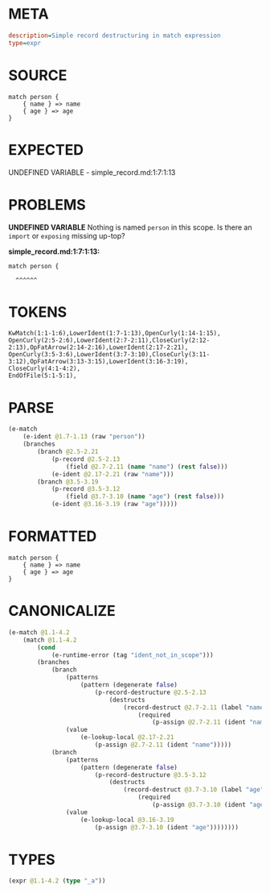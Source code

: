 # META
~~~ini
description=Simple record destructuring in match expression
type=expr
~~~
# SOURCE
~~~roc
match person {
    { name } => name
    { age } => age
}
~~~
# EXPECTED
UNDEFINED VARIABLE - simple_record.md:1:7:1:13
# PROBLEMS
**UNDEFINED VARIABLE**
Nothing is named `person` in this scope.
Is there an `import` or `exposing` missing up-top?

**simple_record.md:1:7:1:13:**
```roc
match person {
```
      ^^^^^^


# TOKENS
~~~zig
KwMatch(1:1-1:6),LowerIdent(1:7-1:13),OpenCurly(1:14-1:15),
OpenCurly(2:5-2:6),LowerIdent(2:7-2:11),CloseCurly(2:12-2:13),OpFatArrow(2:14-2:16),LowerIdent(2:17-2:21),
OpenCurly(3:5-3:6),LowerIdent(3:7-3:10),CloseCurly(3:11-3:12),OpFatArrow(3:13-3:15),LowerIdent(3:16-3:19),
CloseCurly(4:1-4:2),
EndOfFile(5:1-5:1),
~~~
# PARSE
~~~clojure
(e-match
	(e-ident @1.7-1.13 (raw "person"))
	(branches
		(branch @2.5-2.21
			(p-record @2.5-2.13
				(field @2.7-2.11 (name "name") (rest false)))
			(e-ident @2.17-2.21 (raw "name")))
		(branch @3.5-3.19
			(p-record @3.5-3.12
				(field @3.7-3.10 (name "age") (rest false)))
			(e-ident @3.16-3.19 (raw "age")))))
~~~
# FORMATTED
~~~roc
match person {
	{ name } => name
	{ age } => age
}
~~~
# CANONICALIZE
~~~clojure
(e-match @1.1-4.2
	(match @1.1-4.2
		(cond
			(e-runtime-error (tag "ident_not_in_scope")))
		(branches
			(branch
				(patterns
					(pattern (degenerate false)
						(p-record-destructure @2.5-2.13
							(destructs
								(record-destruct @2.7-2.11 (label "name") (ident "name")
									(required
										(p-assign @2.7-2.11 (ident "name"))))))))
				(value
					(e-lookup-local @2.17-2.21
						(p-assign @2.7-2.11 (ident "name")))))
			(branch
				(patterns
					(pattern (degenerate false)
						(p-record-destructure @3.5-3.12
							(destructs
								(record-destruct @3.7-3.10 (label "age") (ident "age")
									(required
										(p-assign @3.7-3.10 (ident "age"))))))))
				(value
					(e-lookup-local @3.16-3.19
						(p-assign @3.7-3.10 (ident "age"))))))))
~~~
# TYPES
~~~clojure
(expr @1.1-4.2 (type "_a"))
~~~
